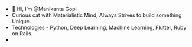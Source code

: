 - 👋 Hi, I’m @Manikanta Gopi  
- Curious cat with Materialistic Mind, Always Strives to build something Unique.
- Technologies - Python, Deep Learning, Machine Learning, Flutter, Ruby on Rails.
- 
<!---
renrael-yzal/renrael-yzal is a ✨ special ✨ repository because its `README.md` (this file) appears on your GitHub profile.
You can click the Preview link to take a look at your changes.
--->
